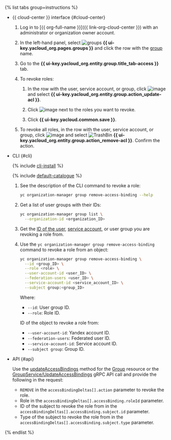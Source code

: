 
{% list tabs group=instructions %}

- {{ cloud-center }} interface {#cloud-center}

  1. Log in to [{{ org-full-name }}]({{ link-org-cloud-center }}) with an administrator or organization owner account.

  1. In the left-hand panel, select ![groups](../../_assets/console-icons/persons.svg) **{{ ui-key.yacloud_org.pages.groups }}** and click the row with the [group](../../organization/concepts/groups.md) name.
  
  1. Go to the **{{ ui-key.yacloud_org.entity.group.title_tab-access }}** tab.

  1. To revoke roles:

      1. In the row with the user, service account, or group, click ![image](../../_assets/console-icons/ellipsis.svg) and select **{{ ui-key.yacloud_org.entity.group.action_update-acl }}**.

      1. Click ![image](../../_assets/console-icons/xmark.svg) next to the roles you want to revoke.

      1. Click **{{ ui-key.yacloud.common.save }}**.

  1. To revoke all roles, in the row with the user, service account, or group, click ![image](../../_assets/console-icons/ellipsis.svg) and select ![TrashBin](../../_assets/console-icons/trash-bin.svg) **{{ ui-key.yacloud_org.entity.group.action_remove-acl }}**. Confirm the action.

- CLI {#cli}

   {% include [cli-install](../../_includes/cli-install.md) %}

   {% include [default-catalogue](../../_includes/default-catalogue.md) %}

   1. See the description of the CLI command to revoke a role:

       ```bash
       yc organization-manager group remove-access-binding --help
       ```

   1. Get a list of user groups with their IDs:

       ```bash
       yc organization-manager group list \
         --organization-id <organization_ID>
       ```

   1. Get the [ID of the user](../../iam/operations/users/get.md), [service account](../../iam/operations/sa/get-id.md), or user group you are revoking a role from.
   1. Use the `yc organization-manager group remove-access-binding` command to revoke a role from an object:

         ```bash
         yc organization-manager group remove-access-binding \
           --id <group_ID> \
           --role <role> \
           --user-account-id <user_ID> \
           --federation-users <user_ID> \
           --service-account-id <service_account_ID> \
           --subject group:<group_ID>
         ```

         Where:

         * `--id`: User group ID.
         * `--role`: Role ID.
         
         ID of the object to revoke a role from:
         
         * `--user-account-id`: Yandex account ID.
         * `--federation-users`: Federated user ID.
         * `--service-account-id`: Service account ID.
         * `--subject group`: Group ID.

- API {#api}

   Use the [updateAccessBindings](../../organization/api-ref/Group/updateAccessBindings.md) method for the [Group](../../organization/api-ref/Group/index.md) resource or the [GroupService/UpdateAccessBindings](../../organization/api-ref/grpc/Group/updateAccessBindings.md) gRPC API call and provide the following in the request:

   * `REMOVE` in the `accessBindingDeltas[].action` parameter to revoke the role.
   * Role in the `accessBindingDeltas[].accessBinding.roleId` parameter.
   * ID of the subject to revoke the role from in the `accessBindingDeltas[].accessBinding.subject.id` parameter.
   * Type of the subject to revoke the role from in the `accessBindingDeltas[].accessBinding.subject.type` parameter.

{% endlist %}
